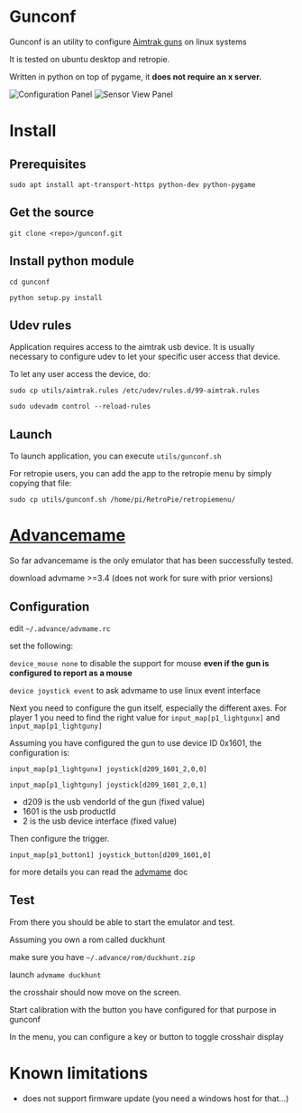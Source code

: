 Gunconf
=======

Gunconf is an utility to configure [Aimtrak guns](https://www.ultimarc.com/aimtrak.html) on linux systems

It is tested on ubuntu desktop and retropie.

Written in python on top of pygame, it **does not require an x server.**

![Configuration Panel](https://cloud.githubusercontent.com/assets/26297080/24149019/6d1c3e8c-0e41-11e7-9c4a-487cccceae75.png)
![Sensor View Panel](https://cloud.githubusercontent.com/assets/26297080/24149020/6d1ca76e-0e41-11e7-99a7-039bf5685bf6.png)


# Install
## Prerequisites

`sudo apt install apt-transport-https python-dev python-pygame`

## Get the source
`git clone <repo>/gunconf.git`

## Install python module
`cd gunconf`

`python setup.py install`

## Udev rules
Application requires access to the aimtrak usb device. It is usually necessary to configure udev to let your specific user access that device.

To let any user access the device, do:

`sudo cp utils/aimtrak.rules /etc/udev/rules.d/99-aimtrak.rules`

`sudo udevadm control --reload-rules`


## Launch
To launch application, you can execute `utils/gunconf.sh`

For retropie users, you can add the app to the retropie menu by simply copying that file:

`sudo cp utils/gunconf.sh /home/pi/RetroPie/retropiemenu/`


# [Advancemame](http://www.advancemame.it/download)

So far advancemame is the only emulator that has been successfully tested.

download advmame >=3.4 (does not work for sure with prior versions)

## Configuration

edit `~/.advance/advmame.rc`

set the following:

`device_mouse none` to disable the support for mouse **even if the gun is configured to report as a mouse**

`device joystick event` to ask advmame to use linux event interface

Next you need to configure the gun itself, especially the different axes.
For player 1 you need to find the right value for `input_map[p1_lightgunx]` and `input_map[p1_lightguny]`

Assuming you have configured the gun to use device ID 0x1601, the configuration is:

`input_map[p1_lightgunx] joystick[d209_1601_2,0,0]`

`input_map[p1_lightguny] joystick[d209_1601_2,0,1]`

* d209 is the usb vendorId of the gun (fixed value)
* 1601 is the usb productId
* 2 is the usb device interface (fixed value)

Then configure the trigger.

`input_map[p1_button1] joystick_button[d209_1601,0]`


for more details you can read the [advmame](http://www.advancemame.it/doc-advmame#8.9.5) doc

## Test

From there you should be able to start the emulator and test.

Assuming you own a rom called duckhunt

make sure you have `~/.advance/rom/duckhunt.zip`

launch `advmame duckhunt`

the crosshair should now move on the screen.

Start calibration with the button you have configured for that purpose in gunconf

In the menu, you can configure a key or button to toggle crosshair display


# Known limitations
* does not support firmware update (you need a windows host for that...)
